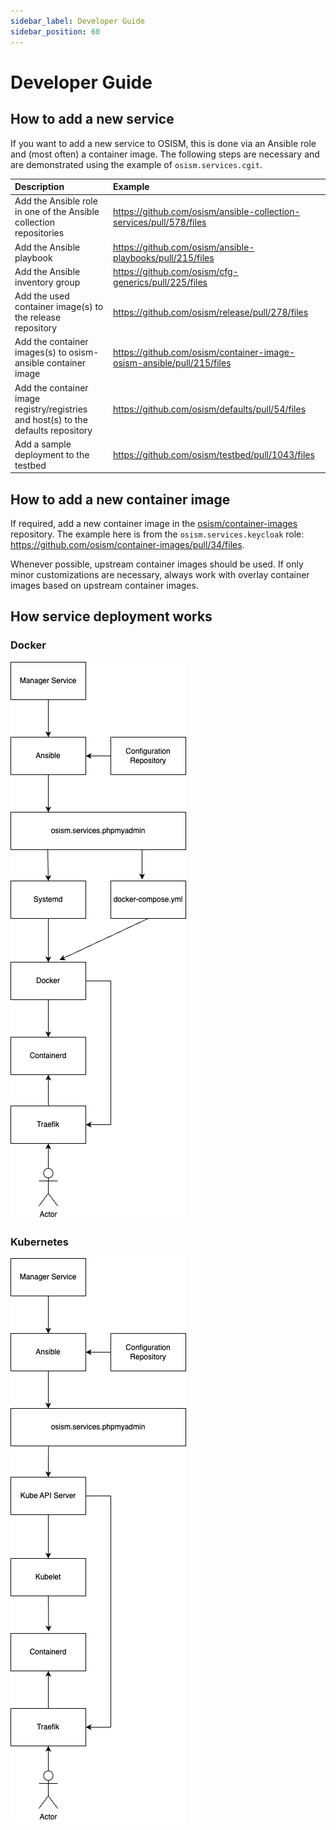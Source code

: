 ```yaml
---
sidebar_label: Developer Guide
sidebar_position: 60
---
```


# Developer Guide

## How to add a new service

If you want to add a new service to OSISM, this is done via an Ansible role and (most often)
a container image. The following steps are necessary and are demonstrated using the example
of `osism.services.cgit`.

| Description                                                                         | Example                                                                |
|:------------------------------------------------------------------------------------|:-----------------------------------------------------------------------|
| Add the Ansible role in one of the Ansible collection repositories                  | https://github.com/osism/ansible-collection-services/pull/578/files    |
| Add the Ansible playbook                                                            | https://github.com/osism/ansible-playbooks/pull/215/files              |
| Add the Ansible inventory group                                                     | https://github.com/osism/cfg-generics/pull/225/files                   |
| Add the used container image(s) to the release repository                           | https://github.com/osism/release/pull/278/files                        |
| Add the container images(s) to osism-ansible container image                        | https://github.com/osism/container-image-osism-ansible/pull/215/files  |
| Add the container image registry/registries and host(s) to the defaults repository  | https://github.com/osism/defaults/pull/54/files                        |
| Add a sample deployment to the testbed                                              | https://github.com/osism/testbed/pull/1043/files                       |

## How to add a new container image

If required, add a new container image in the [osism/container-images](https://github.com/osism/container-images)
repository. The example here is from the `osism.services.keycloak` role: https://github.com/osism/container-images/pull/34/files.

Whenever possible, upstream container images should be used. If only minor customizations are necessary,
always work with overlay container images based on upstream container images.

## How service deployment works

### Docker

![Service deployment with Docker](./images/service-with-docker.drawio.png)

### Kubernetes

![Service deployment with Kubernetes](./images/service-with-kubernetes.drawio.png)
